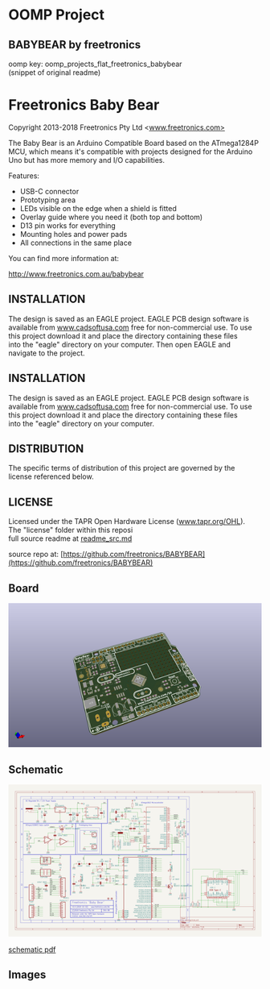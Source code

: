 # OOMP Project  
## BABYBEAR  by freetronics  
  
oomp key: oomp_projects_flat_freetronics_babybear  
(snippet of original readme)  
  
Freetronics Baby Bear  
=====================  
Copyright 2013-2018 Freetronics Pty Ltd  <www.freetronics.com>    
  
The Baby Bear is an Arduino Compatible Board based on the ATmega1284P  
MCU, which means it's compatible with projects designed for the Arduino  
Uno but has more memory and I/O capabilities.  
  
Features:  
  
 * USB-C connector  
 * Prototyping area  
 * LEDs visible on the edge when a shield is fitted  
 * Overlay guide where you need it (both top and bottom)  
 * D13 pin works for everything  
 * Mounting holes and power pads  
 * All connections in the same place  
  
You can find more information at:  
  
  http://www.freetronics.com.au/babybear  
  
  
INSTALLATION  
------------  
The design is saved as an EAGLE project. EAGLE PCB design software is  
available from www.cadsoftusa.com free for non-commercial use. To use  
this project download it and place the directory containing these files  
into the "eagle" directory on your computer. Then open EAGLE and  
navigate to the project.  
  
  
INSTALLATION  
------------  
The design is saved as an EAGLE project. EAGLE PCB design software is  
available from www.cadsoftusa.com free for non-commercial use. To use  
this project download it and place the directory containing these files  
into the "eagle" directory on your computer.  
  
  
DISTRIBUTION  
------------  
The specific terms of distribution of this project are governed by the  
license referenced below.  
  
  
LICENSE  
-------  
Licensed under the TAPR Open Hardware License (www.tapr.org/OHL).  
The "license" folder within this reposi  
  full source readme at [readme_src.md](readme_src.md)  
  
source repo at: [https://github.com/freetronics/BABYBEAR](https://github.com/freetronics/BABYBEAR)  
## Board  
  
[![working_3d.png](working_3d_600.png)](working_3d.png)  
## Schematic  
  
[![working_schematic.png](working_schematic_600.png)](working_schematic.png)  
  
[schematic pdf](working_schematic.pdf)  
## Images  
